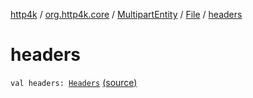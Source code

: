 [http4k](../../../index.md) / [org.http4k.core](../../index.md) / [MultipartEntity](../index.md) / [File](index.md) / [headers](./headers.md)

# headers

`val headers: `[`Headers`](../../-headers.md) [(source)](https://github.com/http4k/http4k/blob/master/http4k-multipart/src/main/kotlin/org/http4k/core/MultipartFormBody.kt#L29)